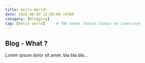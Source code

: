 ```yaml
---
title: Hello World!
date: 2025-06-03 22:58:00 +0700
category: [Blogging]
tag: [hello world]     # TAG names should always be lowercase
---
```


## Blog - What ?

Lorem ipsum dolor sit amet. bla bla bla...
